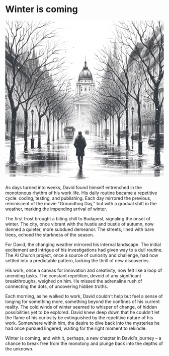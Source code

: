 # Winter is coming

![Winter](./images/03.winter.png "Winter is coming")

As days turned into weeks, David found himself entrenched in the monotonous rhythm of his work life. His daily routine became a repetitive cycle: coding, testing, and publishing. Each day mirrored the previous, reminiscent of the movie "Groundhog Day," but with a gradual shift in the weather, marking the impending arrival of winter.

The first frost brought a biting chill to Budapest, signaling the onset of winter. The city, once vibrant with the hustle and bustle of autumn, now donned a quieter, more subdued demeanor. The streets, lined with bare trees, echoed the starkness of the season.

For David, the changing weather mirrored his internal landscape. The initial excitement and intrigue of his investigations had given way to a dull routine. The AI Church project, once a source of curiosity and challenge, had now settled into a predictable pattern, lacking the thrill of new discoveries.

His work, once a canvas for innovation and creativity, now felt like a loop of unending tasks. The constant repetition, devoid of any significant breakthroughs, weighed on him. He missed the adrenaline rush of connecting the dots, of uncovering hidden truths.

Each morning, as he walked to work, David couldn't help but feel a sense of longing for something more, something beyond the confines of his current reality. The cold winds of winter seemed to whisper of change, of hidden possibilities yet to be explored. David knew deep down that he couldn't let the flame of his curiosity be extinguished by the repetitive nature of his work. Somewhere within him, the desire to dive back into the mysteries he had once pursued lingered, waiting for the right moment to rekindle.

Winter is coming, and with it, perhaps, a new chapter in David's journey – a chance to break free from the monotony and plunge back into the depths of the unknown.
